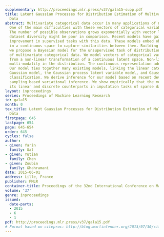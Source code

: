 ```yaml
---
supplementary: http://proceedings.mlr.press/v37/gala15-supp.pdf
title: Latent Gaussian Processes for Distribution Estimation of Multivariate Categorical
  Data
abstract: Multivariate categorical data occur in many applications of machine learning.
  One of the main difficulties with these vectors of categorical variables is sparsity.
  The number of possible observations grows exponentially with vector length, but
  dataset diversity might be poor in comparison. Recent models have gained significant
  improvement in supervised tasks with this data. These models embed observations
  in a continuous space to capture similarities between them. Building on these ideas
  we propose a Bayesian model for the unsupervised task of distribution estimation
  of multivariate categorical data. We model vectors of categorical variables as generated
  from a non-linear transformation of a continuous latent space. Non-linearity captures
  multi-modality in the distribution. The continuous representation addresses sparsity.
  Our model ties together many existing models, linking the linear categorical latent
  Gaussian model, the Gaussian process latent variable model, and Gaussian process
  classification. We derive inference for our model based on recent developments in
  sampling based variational inference. We show empirically that the model outperforms
  its linear and discrete counterparts in imputation tasks of sparse data.
layout: inproceedings
series: Proceedings of Machine Learning Research
id: gala15
month: 0
tex_title: Latent Gaussian Processes for Distribution Estimation of Multivariate Categorical
  Data
firstpage: 645
lastpage: 654
page: 645-654
order: 645
cycles: false
author:
- given: Yarin
  family: Gal
- given: Yutian
  family: Chen
- given: Zoubin
  family: Ghahramani
date: 2015-06-01
address: Lille, France
publisher: PMLR
container-title: Proceedings of the 32nd International Conference on Machine Learning
volume: '37'
genre: inproceedings
issued:
  date-parts:
  - 2015
  - 6
  - 1
pdf: http://proceedings.mlr.press/v37/gala15.pdf
# Format based on citeproc: http://blog.martinfenner.org/2013/07/30/citeproc-yaml-for-bibliographies/
---
```

